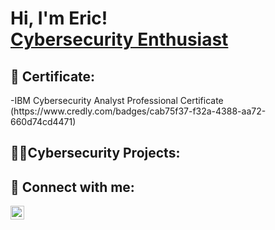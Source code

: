 <h1>Hi, I'm Eric! <br/><a href="https://github.com/ResonantCyberSheild"></a> <a href="https://www.linkedin.com/in/eric-purdie-/">Cybersecurity Enthusiast  </a>

<h2>🧾 Certificate:</h2>
-IBM Cybersecurity Analyst Professional Certificate (https://www.credly.com/badges/cab75f37-f32a-4388-aa72-660d74cd4471)


<h2>👨‍💻Cybersecurity Projects:</h2>




<h2> 🤳 Connect with me:</h2>


[<img align="left" alt="EricPurdie | LinkedIn" width="22px" src="https://cdn.jsdelivr.net/npm/simple-icons@v3/icons/linkedin.svg" />][linkedin]



[linkedin]: https://linkedin.com/in/eric-purdie-/

<!--
**joshmadakor1/joshmadakor1** is a ✨ _special_ ✨ repository because its `README.md` (this file) appears on your GitHub profile.

Here are some ideas to get you started:

- 🔭 I’m currently working on ...
- 🌱 I’m currently learning ...
- 👯 I’m looking to collaborate on ...
- 🤔 I’m looking for help with ...
- 💬 Ask me about ...
- 📫 How to reach me: ...
- 😄 Pronouns: ...
- ⚡ Fun fact: ...
-->
